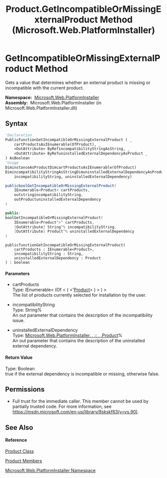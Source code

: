 ﻿---
title: Product.GetIncompatibleOrMissingExternalProduct Method  (Microsoft.Web.PlatformInstaller)
TOCTitle: GetIncompatibleOrMissingExternalProduct Method
ms:assetid: M:Microsoft.Web.PlatformInstaller.Product.GetIncompatibleOrMissingExternalProduct(System.Collections.Generic.IEnumerable{Microsoft.Web.PlatformInstaller.Product},System.String@,Microsoft.Web.PlatformInstaller.Product@)
ms:mtpsurl: https://msdn.microsoft.com/en-us/library/microsoft.web.platforminstaller.product.getincompatibleormissingexternalproduct(v=VS.90)
ms:contentKeyID: 22049625
ms.date: 05/02/2012
mtps_version: v=VS.90
f1_keywords:
- Microsoft.Web.PlatformInstaller.Product.GetIncompatibleOrMissingExternalProduct
dev_langs:
- CSharp
- JScript
- VB
- c++
api_location:
- Microsoft.Web.PlatformInstaller.dll
api_name:
- Microsoft.Web.PlatformInstaller.Product.GetIncompatibleOrMissingExternalProduct
api_type:
- Managed
topic_type:
- apiref
- kbSyntax
product_family_name: VS
ROBOTS: INDEX,FOLLOW
---

# GetIncompatibleOrMissingExternalProduct Method

Gets a value that determines whether an external product is missing or incompatible with the current product.

**Namespace:**  [Microsoft.Web.PlatformInstaller](microsoft-web-platforminstaller-namespace.md)  
**Assembly:**  Microsoft.Web.PlatformInstaller (in Microsoft.Web.PlatformInstaller.dll)

## Syntax

``` vb
'Declaration
PublicFunctionGetIncompatibleOrMissingExternalProduct ( _
    cartProductsAsIEnumerable(OfProduct), _
    <OutAttribute> ByRefincompatibilityStringAsString, _
    <OutAttribute> ByRefuninstalledExternalDependencyAsProduct _
) AsBoolean
'Usage
DiminstanceAsProductDimcartProductsAsIEnumerable(OfProduct)
DimincompatibilityStringAsStringDimuninstalledExternalDependencyAsProductDimreturnValueAsBooleanreturnValue = instance.GetIncompatibleOrMissingExternalProduct(cartProducts, _
    incompatibilityString, uninstalledExternalDependency)
```

``` csharp
publicboolGetIncompatibleOrMissingExternalProduct(
    IEnumerable<Product> cartProducts,
    outstringincompatibilityString,
    outProductuninstalledExternalDependency
)
```

``` c++
public:
boolGetIncompatibleOrMissingExternalProduct(
    IEnumerable<Product^>^ cartProducts, 
    [OutAttribute] String^% incompatibilityString, 
    [OutAttribute] Product^% uninstalledExternalDependency
)
```

``` jscript
publicfunctionGetIncompatibleOrMissingExternalProduct(
    cartProducts : IEnumerable<Product>, 
    incompatibilityString : String, 
    uninstalledExternalDependency : Product
) : boolean
```

#### Parameters

  - cartProducts  
    Type: IEnumerable\< (Of \< ( \<'[Product](product-class-microsoft-web-platforminstaller.md)\> ) \> ) \>  
    The list of products currently selected for installation by the user.  

<!-- end list -->

  - incompatibilityString  
    Type: String%  
    An out parameter that contains the description of the incompatibility issue.  

<!-- end list -->

  - uninstalledExternalDependency  
    Type: [Microsoft.Web.PlatformInstaller. . :: . .Product](product-class-microsoft-web-platforminstaller.md)%  
    An out parameter that contains the description of the uninstalled external dependency.  

#### Return Value

Type: Boolean  
true if the external dependency is incompatible or missing, otherwise false.  

## Permissions

  - Full trust for the immediate caller. This member cannot be used by partially trusted code. For more information, see <https://msdn.microsoft.com/en-us/library/8skskf63(v=vs.90)>.

## See Also

#### Reference

[Product Class](product-class-microsoft-web-platforminstaller.md)

[Product Members](product-members-microsoft-web-platforminstaller.md)

[Microsoft.Web.PlatformInstaller Namespace](microsoft-web-platforminstaller-namespace.md)

